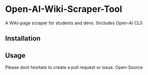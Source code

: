 # Open-AI-Wiki-Scraper-Tool

A Wiki-page scraper for students and devs. (Includes Open-AI CLI)

## Installation


## Usage




Please dont hesitate to create a pull request or issue. 
Open-Source
